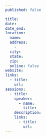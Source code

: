 ```yaml
---
published: false

title:
date:
date_end:
location:
  name:
  address:
    -
  city:
  state:
  zip:
  online: false
website:
links:
  - title:
    url:
sessions:
  - title:
    speaker:
      - name:
        title:
    description:
    links:
      - title:
        url:
---
```

